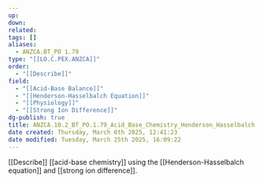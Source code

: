 ```yaml
---
up: 
down: 
related: 
tags: []
aliases:
  - ANZCA.BT_PO 1.79
type: "[[LO.C.PEX.ANZCA]]"
order:
  - "[[Describe]]"
field:
  - "[[Acid-Base Balance]]"
  - "[[Henderson-Hasselbalch Equation]]"
  - "[[Physiology]]"
  - "[[Strong Ion Difference]]"
dg-publish: true
title: ANZCA.10.2_BT_PO.1.79_Acid_Base_Chemistry_Henderson_Hasselbalch
date created: Thursday, March 6th 2025, 12:41:23
date modified: Tuesday, March 25th 2025, 16:09:22
---
```


[[Describe]] [[acid-base chemistry]] using the [[Henderson-Hasselbalch equation]] and [[strong ion difference]].
